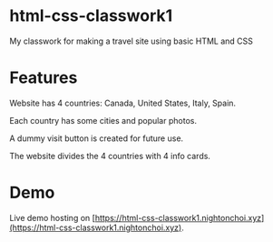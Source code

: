 # html-css-classwork1

My classwork for making a travel site using basic HTML and CSS

# Features

Website has 4 countries: Canada, United States, Italy, Spain.

Each country has some cities and popular photos.

A dummy visit button is created for future use.

The website divides the 4 countries with 4 info cards.

# Demo

Live demo hosting on [https://html-css-classwork1.nightonchoi.xyz](https://html-css-classwork1.nightonchoi.xyz).
